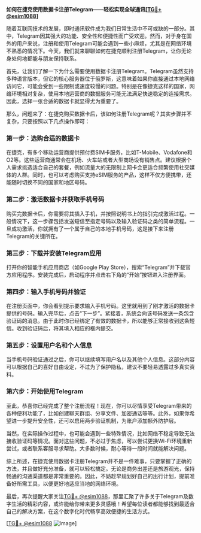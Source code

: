 **如何在捷克使用数据卡注册Telegram——轻松实现全球通讯[[TG💪+ @esim1088](https://t.me/s/esim1088)]**

随着互联网技术的发展，即时通讯软件成为我们日常生活中不可或缺的一部分。其中，Telegram因其强大的功能、安全性和便捷性而广受欢迎。然而，对于身在国外的用户来说，注册和使用Telegram可能会遇到一些小麻烦，尤其是在网络环境不熟悉的情况下。今天，我们就来聊聊如何在捷克顺利注册Telegram，让你无论身处何地都能与朋友保持联系。

首先，让我们了解一下为什么需要使用数据卡注册Telegram。Telegram虽然支持多种语言版本，但它的核心服务器位于俄罗斯，这意味着如果你直接通过本地网络访问它，可能会受到一些限制或速度较慢的问题。特别是在像捷克这样的国家，网络环境相对复杂，使用本地运营商的数据服务可能无法满足快速稳定的连接需求。因此，选择一张合适的数据卡就显得尤为重要了。

那么，问题来了：在捷克购买数据卡后，该如何注册Telegram呢？其实步骤并不复杂，只要按照以下几点操作即可：

### 第一步：选购合适的数据卡

在捷克，有多个移动运营商提供预付费SIM卡服务，比如T-Mobile、Vodafone和O2等。这些运营商通常会在机场、火车站或者大型商场设有销售点。建议根据个人需求挑选适合自己的套餐，例如流量大的无限制上网卡会更适合频繁使用社交媒体的人群。同时，也可以考虑购买支持eSIM服务的产品，这样不仅方便携带，还能随时切换不同的国家和地区号码。

### 第二步：激活数据卡并获取手机号码

购买完数据卡后，你需要将其插入手机，并按照说明书上的指引完成激活过程。一般情况下，这一步骤包括发送短信至指定号码以及输入验证码之类的简单流程。一旦成功激活，你就拥有了一个属于自己的本地手机号码，这是接下来注册Telegram的关键所在。

### 第三步：下载并安装Telegram应用

打开你的智能手机应用商店（如Google Play Store），搜索“Telegram”并下载官方应用程序。安装完成后，启动程序并点击右下角的“开始”按钮进入注册界面。

### 第四步：输入手机号码并验证

在注册页面中，你会看到提示要求输入手机号码。这里就用到了刚才激活的数据卡提供的号码。输入完毕后，点击“下一步”。紧接着，系统会向该号码发送一条包含验证码的消息。由于此时你已经绑定了有效的数据卡，所以能够正常接收到这条短信。收到验证码后，将其填入相应的框内提交。

### 第五步：设置用户名和个人信息

当手机号码验证通过之后，你可以继续填写用户名以及其他个人信息。这部分内容可以根据自己的喜好自由设定，不过为了保护隐私，建议不要轻易透露过多真实资料。

### 第六步：开始使用Telegram

至此，恭喜你已经完成了整个注册流程！现在，你可以尽情享受Telegram带来的各种便利功能了，比如创建聊天群组、分享文件、加密通话等等。此外，如果你希望进一步提升安全性，还可以启用两步验证机制，为账户添加额外防护层。

当然，在实际操作过程中，也可能会遇到一些特殊情况，比如网络不稳定导致无法接收验证码等情况。面对这些问题，不必过于焦虑，可以尝试更换Wi-Fi环境重新尝试，或者联系客服寻求帮助。大多数时候，耐心等待一段时间就能解决问题。

综上所述，在捷克使用数据卡注册Telegram并不是一件难事，只要掌握了正确的方法，并且做好充分准备，就可以轻松搞定。无论是商务出差还是旅游观光，保持畅通的沟通渠道都是非常重要的。因此，不妨趁早规划好自己的出行计划，提前准备好所需工具，以便更好地适应当地的网络环境。

最后，再次提醒大家关注[TG💪+ @esim1088](https://t.me/s/esim1088)，那里汇聚了许多关于Telegram及数字生活的精彩内容，或许能给你带来更多灵感哦！希望每位读者都能够找到最适合自己的解决方案，在这个数字化时代畅享高效便捷的生活方式。

[[TG💪+ @esim1088](https://t.me/s/esim1088) ![Image](https://i.postimg.cc/4NQfJmqS/Snipaste-2025-05-13-00-14-12.png)]